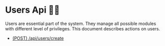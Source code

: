 # Users Api 🤷‍♂️

Users are essential part of the system. They manage all possible modules with different level of privileges.
This document describes actions on users.

- [(POST) /api/users/create](./01_create.md)
